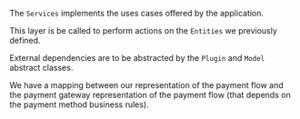 The `Services` implements the uses cases offered by the application.

This layer is be called to perform actions on the `Entities` we previously defined.

External dependencies are to be abstracted by the `Plugin` and `Model` abstract classes.

We have a mapping between our representation of the payment flow and the payment gateway representation of the payment flow (that depends on the payment method business rules).
